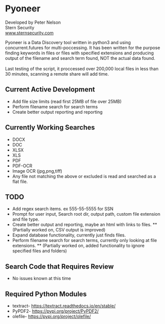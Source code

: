 # Pyoneer
Developed by Peter Nelson<br>
Stern Security<br>
www.sternsecurity.com

Pyoneer is a Data Discovery tool written in python3 and using concurrent.futures for multi-poccessing. It has been written  for the purpose finding keywords in files or files with specified extensions and producing output of the filename and search term found, NOT the actual data found.<br>
<br>
Last testing of the script, it proccessed over 200,000 local files in less than 30 minutes, scanning a remote share will add time.

## Current Active Development
* Add file size limits (read first 25MB of file over 25MB)
* Perform filename search for search terms
* Create better output reporting and reporting

## Currently Working Searches
* DOCX
* DOC
* XLSX
* XLS
* PDF
* PDF-OCR
* Image OCR (jpg,png,tiff)
* Any file not matching the above or excluded is read and searched as a flat file.

## TODO
* Add regex search items. ex 555-55-5555 for SSN
* Prompt for user input, Search root dir, output path, custom file extension and file type.
* Create better output and reporting, maybe an html with links to files.
** (Partially worked on, CSV output is improved)
* Expand database functionality, currently just finds files.
* Perform filename search for search terms, currently only looking at file extensions.
** (Partially worked on, added functionality to ignore specified files and folders)

## Search Code that Requires Review
* No issues known at this time

## Required Python Modules
* textract- https://textract.readthedocs.io/en/stable/
* PyPDF2- https://pypi.org/project/PyPDF2/
* olefile- https://pypi.org/project/olefile/
